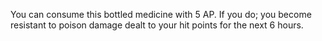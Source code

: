 You can consume this bottled medicine with 5 AP. If you do; you become resistant to poison damage dealt to your hit points for the next 6 hours.